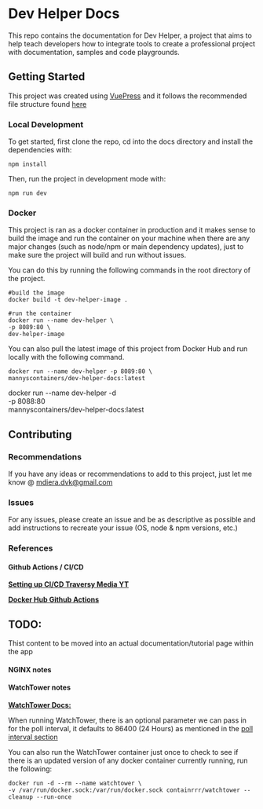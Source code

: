 # Dev Helper Docs
This repo contains the documentation for Dev Helper, a project that aims to help teach developers how to integrate tools to create a professional project with documentation, samples and code playgrounds.

## Getting Started
This project was created using [VuePress](https://vuepress.vuejs.org/) and it follows the recommended file structure found [here](https://vuepress.vuejs.org/guide/directory-structure.html#default-page-routing)

### Local Development
To get started, first clone the repo, cd into the docs directory and install the dependencies with:
```
npm install
```
Then, run the project in development mode with:
```
npm run dev
```
### Docker
This project is ran as a docker container in production and it makes sense to build the image and run the container on your machine when there are any major changes (such as node/npm or main dependency updates), just to make sure the project will build and run without issues.

You can do this by running the following commands in the root directory of the project.

```
#build the image
docker build -t dev-helper-image .

#run the container
docker run --name dev-helper \
-p 8089:80 \
dev-helper-image
```

You can also pull the latest image of this project from Docker Hub and run locally with the following command.

```
docker run --name dev-helper -p 8089:80 \
mannyscontainers/dev-helper-docs:latest
```

docker run --name dev-helper -d \
-p 8088:80 \
mannyscontainers/dev-helper-docs:latest

## Contributing
### Recommendations
If you have any ideas or recommendations to add to this project, just let me know @ mdiera.dvk@gmail.com

### Issues
For any issues, please create an issue and be as descriptive as possible and add instructions to recreate your issue (OS, node & npm versions, etc.)


### References
#### Github Actions / CI/CD
[**Setting up CI/CD Traversy Media YT**](https://www.youtube.com/watch?v=X3F3El_yvFg)

[**Docker Hub Github Actions**](https://docs.docker.com/ci-cd/github-actions/)


## TODO:
Thist content to be moved into an actual documentation/tutorial page within the app

#### NGINX notes

#### WatchTower notes 
[**WatchTower Docs:**](https://containrrr.dev/watchtower)

When running WatchTower, there is an optional parameter we can pass in for the poll interval, it defaults to 86400 (24 Hours) as mentioned in the [poll interval section](https://containrrr.dev/watchtower/arguments/#poll_interval)

You can also run the WatchTower container just once to check to see if there is an updated version of any docker container currently running, run the following:

```
docker run -d --rm --name watchtower \
-v /var/run/docker.sock:/var/run/docker.sock containrrr/watchtower --cleanup --run-once
```
